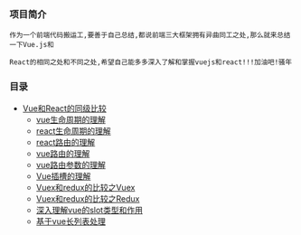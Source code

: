 
### 项目简介

    作为一个前端代码搬运工,要善于自己总结,都说前端三大框架拥有异曲同工之处,那么就来总结一下Vue.js和

    React的相同之处和不同之处,希望自己能多多深入了解和掌握vuejs和react!!!加油吧!骚年

### 目录
- [Vue和React的同级比较](#Vue和React的总结)
    - [vue生命周期的理解](doc/对vue的生命周期的理解.md)
    - [react生命周期的理解](doc/对react生命周期的理解.md)
    - [react路由的理解](doc/对react路由的理解.md)
    - [vue路由的理解](doc/vue路由的理解.md)
    - [vue路由参数的理解](doc/Vue路由参数的理解.md)
    - [Vue插槽的理解](doc/深入理解vue中的slot与slot-scope.md)
    - [Vuex和redux的比较之Vuex](doc/vuex和redux的比较1.md)
    - [Vuex和redux的比较之Redux](doc/vuex和redux的比较2.md)
    - [深入理解vue的slot类型和作用](doc/对vue路由的理解.md)
    - [基于vue长列表处理](doc/基于vue的长列表处理.md)


